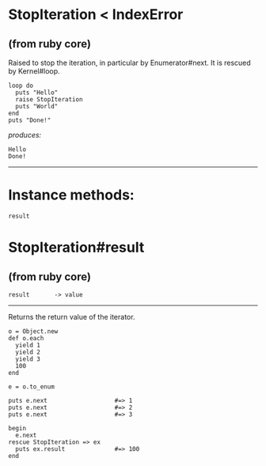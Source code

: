 # StopIteration < IndexError

(from ruby core)
---
Raised to stop the iteration, in particular by Enumerator#next. It is rescued
by Kernel#loop.

    loop do
      puts "Hello"
      raise StopIteration
      puts "World"
    end
    puts "Done!"

*produces:*

    Hello
    Done!
---
# Instance methods:

    result

# StopIteration#result

(from ruby core)
---
    result       -> value

---

Returns the return value of the iterator.

    o = Object.new
    def o.each
      yield 1
      yield 2
      yield 3
      100
    end

    e = o.to_enum

    puts e.next                   #=> 1
    puts e.next                   #=> 2
    puts e.next                   #=> 3

    begin
      e.next
    rescue StopIteration => ex
      puts ex.result              #=> 100
    end


